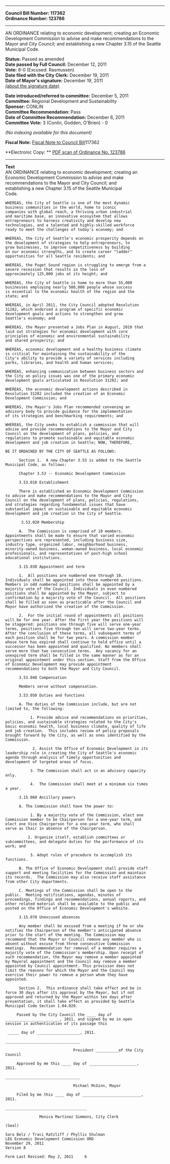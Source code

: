 * * * * *  
  
**Council Bill Number: [](#h0)[](#h2)117362**   
**Ordinance Number: 123786**  
  
* * * * *  
  
AN ORDINANCE relating to economic development; creating an Economic Development Commission to advise and make recommendations to the Mayor and City Council; and establishing a new Chapter 3.15 of the Seattle Municipal Code.  
  
**Status:** Passed as amended   
**Date passed by Full Council:** December 12, 2011   
**Vote:** 8-0 (Excused: Rasmussen)   
**Date filed with the City Clerk:** December 19, 2011   
**Date of Mayor's signature:** December 19, 2011   
[(about the signature date)](/~public/approvaldate.htm)   
  
  
**Date introduced/referred to committee:** December 5, 2011   
**Committee:** Regional Development and Sustainability   
**Sponsor:** CONLIN   
**Committee Recommendation:** Pass   
**Date of Committee Recommendation:** December 6, 2011   
**Committee Vote:** 3 (Conlin, Godden, O'Brien) - 0   
  
*(No indexing available for this document)*  
  
**Fiscal Note:** [Fiscal Note to Council Bill](http://clerk.seattle.gov/~public/fnote/117362.htm)[](#h1)[](#h3)117362  
  
**Electronic Copy: ** [PDF scan of Ordinance No. 123786](/~archives/Ordinances/Ord_123786.pdf)  
  
* * * * *  
  
**Text**  
    AN ORDINANCE relating to economic development; creating an  
    Economic Development Commission to advise and make  
    recommendations to the Mayor and City Council; and  
    establishing a new Chapter 3.15 of the Seattle Municipal  
    Code.  
  
    WHEREAS, the City of Seattle is one of the most dynamic  
    business communities in the world, home to iconic  
    companies with global reach, a thriving urban industrial  
    and maritime base, an innovative ecosystem that allows  
    entrepreneurs to harness creativity and develop new  
    technologies, and a talented and highly-skilled workforce  
    ready to meet the challenges of today's economy; and  
  
    WHEREAS, the City of Seattle's economic prosperity depends on  
    the development of strategies to help entrepreneurs, to  
    grow businesses, to improve competitiveness by building  
    on our economic strengths, and to create career "ladder"  
    opportunities for all Seattle residents; and  
  
    WHEREAS, the Puget Sound region is struggling to emerge from a  
    severe recession that results in the loss of  
    approximately 125,000 jobs at its height; and  
  
    WHEREAS, the City of Seattle is home to more than 55,000  
    businesses employing nearly 500,000 people whose success  
    is essential to the economic health of the region and the  
    state; and  
  
    WHEREAS, in April 2011, the City Council adopted Resolution  
    31282, which endorsed a program of specific economic  
    development goals and actions to strengthen and grow  
    Seattle's economy; and  
  
    WHEREAS, the Mayor presented a Jobs Plan in August, 2010 that  
    laid out strategies for economic development with core  
    principles of economic and environmental sustainability  
    and shared prosperity; and  
  
    WHEREAS, economic development and a healthy business climate  
    is critical for maintaining the sustainability of the  
    City's ability to provide a variety of services including  
    parks, libraries, and health and human services;  
  
    WHEREAS, enhancing communication between business sectors and  
    the City on policy issues was one of the primary economic  
    development goals articulated in Resolution 31282; and  
  
    WHEREAS, the economic development actions described in  
    Resolution 31282 included the creation of an Economic  
    Development Commission; and  
  
    WHEREAS, the Mayor's Jobs Plan recommended convening an  
    advisory body to provide guidance for the implementation  
    of its strategies and benchmarking requirements; and  
  
    WHEREAS, the City seeks to establish a commission that will  
    advise and provide recommendations to the Mayor and City  
    Council on the development of plans, policies, and  
    regulations to promote sustainable and equitable economic  
    development and job creation in Seattle; NOW, THEREFORE,  
  
    BE IT ORDAINED BY THE CITY OF SEATTLE AS FOLLOWS:  
  
          Section 1.  A new Chapter 3.53 is added to the Seattle  
    Municipal Code, as follows:  
  
          Chapter 3.53 -- Economic Development Commission  
  
          3.53.010 Establishment  
  
          There is established an Economic Development Commission  
    to advise and make recommendations to the Mayor and City  
    Council on the development of plans, policies, regulations,  
    and strategies regarding fundamental issues that have  
    substantial impact on sustainable and equitable economic  
    development and job creation in the City of Seattle.  
  
           3.53.020 Membership  
  
          A.  The Commission is comprised of 10 members.  
    Appointments shall be made to ensure that varied economic  
    perspectives are represented, including business size,  
    industry type, organized labor, neighborhood business,  
    minority-owned business, woman-owned business, local economic  
    professionals, and representatives of post-high school  
    educational institutions.  
  
          3.15.030 Appointment and term  
  
          1.  All positions are numbered one through 10.  
    Individuals shall be appointed into those numbered positions.  
    Members in odd numbered positions shall be appointed by a  
    majority vote of the Council. Individuals in even numbered  
    positions shall be appointed by the Mayor, subject to  
    confirmation by a majority vote of the Council.  All positions  
    shall be filled as soon as practicable after the Council and  
    Mayor have authorized the creation of the Commission.  
  
          2.  For the initial round of appointments all positions  
    will be for one year. After the first year the positions will  
    be staggered: positions one through five will serve one-year  
    terms, positions five through ten will serve two-year terms.  
    After the conclusion of these terms, all subsequent terms of  
    each position shall be for two years. A commission member  
    whose term has expired shall continue to hold office until a  
    successor has been appointed and qualified. No members shall  
    serve more than two consecutive terms.  Any vacancy for an  
    unexpired term shall be filled in the same manner as for an  
    original appointment under this section. Staff from the Office  
    of Economic Development may provide appointment  
    recommendations to both the Mayor and City Council.  
  
          3.53.040 Compensation  
  
          Members serve without compensation.  
  
          3.53.050 Duties and functions  
  
          A. The duties of the Commission include, but are not  
    limited to, the following:  
  
               1. Provide advice and recommendations on priorities,  
    policies, and sustainable strategies related to the City's  
    basic economic health, local business climate, quality of life  
    and job creation.  This includes review of policy proposals  
    brought forward by the City, as well as ones identified by the  
    Commission.  
  
                2. Assist the Office of Economic Development in its  
    leadership role in creating the City of Seattle's economic  
    agenda through analysis of timely opportunities and  
    development of targeted areas of focus.  
  
               3. The Commission shall act in an advisory capacity  
    only.  
  
               4.  The Commission shall meet at a minimum six times  
    a year.  
  
          3.15.060 Ancillary powers  
  
          A. The Commission shall have the power to:  
  
               1. By a majority vote of the Commission, elect one  
    Commission member to be Chairperson for a one-year term, and  
    elect one Vice Chairperson for a one-year term, who shall  
    serve as Chair in absence of the Chairperson.  
  
              2. Organize itself, establish committees or  
    subcommittees, and delegate duties for the performance of its  
    work; and  
  
               3. Adopt rules of procedure to accomplish its  
    functions.  
  
          B. The Office of Economic Development shall provide staff  
    support and meeting facilities for the Commission and maintain  
    its records.  The Commission may also receive staff assistance  
    from other City departments.  
  
          C. Meetings of the Commission shall be open to the  
    public.  Meeting notifications, agendas, minutes of  
    proceedings, findings and recommendations, annual reports, and  
    other related material shall be available to the public and  
    posted on the Office of Economic Development's website.  
  
          3.15.070 Unexcused absences  
  
          Any member shall be excused from a meeting if he or she  
    notifies the Chairperson of the member's anticipated absence  
    prior to the start of the meeting. The Commission may  
    recommend that the Mayor or Council remove any member who is  
    absent without excuse from three consecutive Commission  
    meetings.  Recommendation for removal of a member requires a  
    majority vote of the Commission's membership. Upon receipt of  
    such recommendation, the Mayor may remove a member appointed  
    by Mayoral appointment and the Council may remove a member  
    appointed by Council appointment. This provision does not  
    limit the reasons for which the Mayor and the Council may  
    exercise their power to remove a person whom they have  
    appointed.  
  
          Section 2.  This ordinance shall take effect and be in  
    force 30 days after its approval by the Mayor, but if not  
    approved and returned by the Mayor within ten days after  
    presentation, it shall take effect as provided by Seattle  
    Municipal Code Section 1.04.020.  
  
         Passed by the City Council the ____ day of  
    ________________________, 2011, and signed by me in open  
    session in authentication of its passage this  
  
     _____ day of ___________________, 2011.  
  
    _________________________________  
  
                                  President __________of the City  
    Council  
  
         Approved by me this ____ day of _____________________,  
    2011.  
  
    _________________________________  
  
                                  Michael McGinn, Mayor  
  
         Filed by me this ____ day of __________________________,  
    2011.  
  
    ____________________________________  
  
                   Monica Martinez Simmons, City Clerk  
  
    (Seal)  
  
    Sara Belz / Traci Ratzliff / Phyllis Shulman  
    LEG Economic Development Commission ORD  
    November 29, 2011  
    Version 8  
  
    Form Last Revised: May 2, 2011     6  
